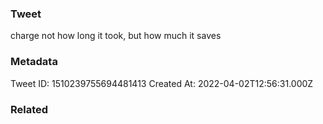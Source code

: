 ### Tweet
charge not how long it took, but how much it saves

### Metadata
Tweet ID: 1510239755694481413
Created At: 2022-04-02T12:56:31.000Z

### Related

